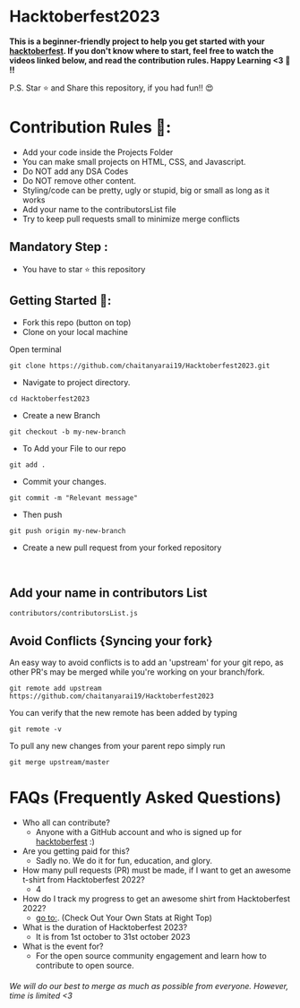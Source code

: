 # Hacktoberfest2023

**This is a beginner-friendly project to help you get started with your
[hacktoberfest](https://hacktoberfest.digitalocean.com/). If you don't know where to start, feel free to watch the videos linked below, and read the contribution rules. Happy Learning <3 💙 !!**

P.S. Star ⭐ and Share this repository, if you had fun!! 😍

# Contribution Rules 📌:
- Add your code inside the Projects Folder
- You can make small projects on HTML, CSS, and Javascript.
- Do NOT add any DSA Codes
- Do NOT remove other content.
- Styling/code can be pretty, ugly or stupid, big or small as long as it works
- Add your name to the contributorsList file
- Try to keep pull requests small to minimize merge conflicts

## Mandatory Step :
- You have to star ⭐ this repository
## Getting Started 🚀:

- Fork this repo (button on top)
- Clone on your local machine

Open terminal
```
git clone https://github.com/chaitanyarai19/Hacktoberfest2023.git
```

- Navigate to project directory.
  
```
cd Hacktoberfest2023
```


- Create a new Branch

```
git checkout -b my-new-branch
```

- To Add your File to our repo

```
git add .
```

- Commit your changes.

```
git commit -m "Relevant message"
```

- Then push 

```
git push origin my-new-branch
```

- Create a new pull request from your forked repository

<br>

## Add your name in contributors List

`contributors/contributorsList.js`

## Avoid Conflicts {Syncing your fork}

An easy way to avoid conflicts is to add an 'upstream' for your git repo, as other PR's may be merged while you're working on your branch/fork.   


```
git remote add upstream https://github.com/chaitanyarai19/Hacktoberfest2023
```


You can verify that the new remote has been added by typing
```
git remote -v
```

To pull any new changes from your parent repo simply run
```
git merge upstream/master
```

# FAQs (Frequently Asked Questions)

- Who all can contribute?
  - Anyone with a GitHub account and who is signed up for
[hacktoberfest](https://hacktoberfest.digitalocean.com/) :)
- Are you getting paid for this?
  - Sadly no. We do it for fun, education, and glory.
- How many pull requests (PR) must be made, if I want to get an awesome t-shirt from Hacktoberfest 2022?
  - 4
- How do I track my progress to get an awesome shirt from Hacktoberfest 2022?
  - [go to:](https://hacktoberfest.digitalocean.com/profile/). (Check Out Your Own Stats at Right Top)
- What is the duration of Hacktoberfest 2023?
  - It is from 1st october to 31st october 2023
- What is the event for?
  - For the open source community engagement and learn how to contribute to open source.




###### We will do our best to merge as much as possible from everyone. However, time is limited <3
<br>

